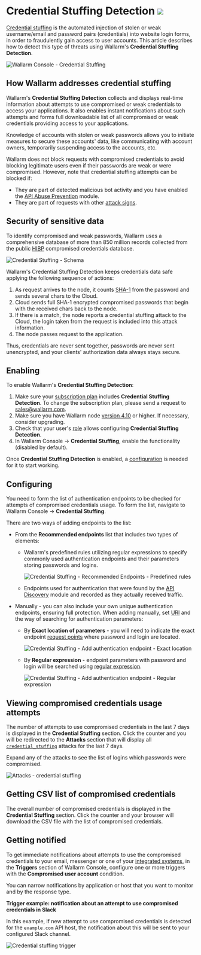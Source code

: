 # Credential Stuffing Detection <a href="../subscription-plans/#subscription-plans"><img src="../../images/api-security-tag.svg" style="border: none;"></a>

[Credential stuffing](https://owasp.org/www-community/attacks/Credential_stuffing) is the automated injection of stolen or weak username/email and password pairs (credentials) into website login forms, in order to fraudulently gain access to user accounts. This article describes how to detect this type of threats using Wallarm's **Credential Stuffing Detection**.

![Wallarm Console - Credential Stuffing](../images/about-wallarm-waf/credential-stuffing/credential-stuffing.png)

## How Wallarm addresses credential stuffing

Wallarm's **Credential Stuffing Detection** collects and displays real-time information about attempts to use compromised or weak credentials to access your applications. It also enables instant notifications about such attempts and forms full downloadable list of all compromised or weak credentials providing access to your applications.

Knowledge of accounts with stolen or weak passwords allows you to initiate measures to secure these accounts' data, like communicating with account owners, temporarily suspending access to the accounts, etc.

Wallarm does not block requests with compromised credentials to avoid blocking legitimate users even if their passwords are weak or were compromised. However, note that credential stuffing attempts can be blocked if:

* They are part of detected malicious bot activity and you have enabled the [API Abuse Prevention](../about-wallarm/api-abuse-prevention.md) module.
* They are part of requests with other [attack signs](../attacks-vulns-list.md).

## Security of sensitive data

To identify compromised and weak passwords, Wallarm uses a comprehensive database of more than 850 million records collected from the public [HIBP](https://haveibeenpwned.com/) compromised credentials database.

![Credential Stuffing - Schema](../images/about-wallarm-waf/credential-stuffing/credential-stuffing-schema.png)

Wallarm's Credential Stuffing Detection keeps credentials data safe applying the following sequence of actions:

1. As request arrives to the node, it counts [SHA-1](https://en.wikipedia.org/wiki/SHA-1) from the password and sends several chars to the Cloud.
1. Cloud sends full SHA-1 encrypted compromised passwords that begin with the received chars back to the node.
1. If there is a match, the node reports a credential stuffing attack to the Cloud, the login taken from the request is included into this attack information.
1. The node passes request to the application.

Thus, credentials are never sent together, passwords are never sent unencrypted, and your clients' authorization data always stays secure.

## Enabling

To enable Wallarm's **Credential Stuffing Detection**:

1. Make sure your [subscription plan](../about-wallarm/subscription-plans.md#subscription-plans) includes **Credential Stuffing Detection**. To change the subscription plan, please send a request to [sales@wallarm.com](mailto:sales@wallarm.com?subject=Change%20Wallarm%20subscription%20plan%20to%20include%20Credential%20Stuffing%20Detection&body=Hello%20Wallarm%20Sales%20Team%2C%0AI%27m%20writing%20to%20request%20the%20change%20of%20Wallarm%20subscription%20plan%20to%20the%20one%20that%20includes%20the%20Credential%20Stuffing%20Detection.%0AThank%20you%20for%20your%20time%20and%20assistance.).
1. Make sure you have Wallarm node [version 4.10](../updating-migrating/what-is-new.md) or higher. If necessary, consider upgrading.
1. Check that your user's [role](../user-guides/settings/users.md#user-roles) allows configuring **Credential Stuffing Detection**.
1. In Wallarm Console → **Credential Stuffing**, enable the functionality (disabled by default).

Once **Credential Stuffing Detection** is enabled, a [configuration](#configuring) is needed for it to start working.

## Configuring

You need to form the list of authentication endpoints to be checked for attempts of compromised credentials usage. To form the list, navigate to Wallarm Console → **Credential Stuffing**.

There are two ways of adding endpoints to the list:

* From the **Recommended endpoints** list that includes two types of elements:

    * Wallarm's predefined rules utilizing regular expressions to specify commonly used authentication endpoints and their parameters storing passwords and logins.

        ![Credential Stuffing - Recommended Endpoints - Predefined rules](../images/about-wallarm-waf/credential-stuffing/credential-stuffing-predefined-rules.png)

    * Endpoints used for authentication that were found by the [API Discovery](../api-discovery/overview.md) module and recorded as they actually received traffic.

* Manually - you can also include your own unique authentication endpoints, ensuring full protection. When adding manually, set [URI](../user-guides/rules/add-rule.md#uri-constructor) and the way of searching for authentication parameters:

    * By **Exact location of parameters** - you will need to indicate the exact endpoint [request points](../user-guides/rules/add-rule.md#points) where password and login are located.

        ![Credential Stuffing - Add authentication endpoint - Exact location](../images/about-wallarm-waf/credential-stuffing/credential-stuffing-add-endpoint-exact-location.png)

    * By **Regular expression** - endpoint parameters with password and login will be searched using [regular expression](../user-guides/rules/add-rule.md#condition-type-regex).

        ![Credential Stuffing - Add authentication endpoint - Regular expression](../images/about-wallarm-waf/credential-stuffing/credential-stuffing-add-endpoint-regexp.png)

## Viewing compromised credentials usage attempts

The number of attempts to use compromised credentials in the last 7 days is displayed in the **Credential Stuffing** section. Click the counter and you will be redirected to the **Attacks** section that will display all [`credential_stuffing`](../user-guides/search-and-filters/use-search.md#search-by-attack-type) attacks for the last 7 days.

Expand any of the attacks to see the list of logins which passwords were compromised.

![Attacks - credential stuffing](../images/about-wallarm-waf/credential-stuffing/credential-stuffing-attacks.png)

## Getting CSV list of compromised credentials

The overall number of compromised credentials is displayed in the **Credential Stuffing** section. Click the counter and your browser will download the CSV file with the list of compromised credentials.

## Getting notified

To get immediate notifications about attempts to use the compromised credentials to your email, messenger or one of your [integrated systems](../user-guides/settings/integrations/integrations-intro.md), in the **Triggers** section of Wallarm Console, configure one or more triggers with the **Compromised user account** condition.

You can narrow notifications by application or host that you want to monitor and by the response type.

**Trigger example: notification about an attempt to use compromised credentials in Slack**

In this example, if new attempt to use compromised credentials is detected for the `example.com` API host, the notification about this will be sent to your configured Slack channel.

![Credential stuffing trigger](../images/user-guides/triggers/trigger-example-credentials-stuffing.png)

<!-- Add this after node 4.10 and trigger are available

**To test the trigger:**

1. Go to Wallarm Console → **Integrations** in the [US](https://us1.my.wallarm.com/integrations/) or [EU](https://my.wallarm.com/integrations/) cloud, and configure [integration with Slack](../user-guides/settings/integrations/slack.md).
1. In **Triggers**, create trigger as shown above.
1. Send request containing compromised credentials to the `example.com/users/TBD` endpoint to get the `200` (`OK`) response:

    ```
    request TBD
    ```

1. In the **Attacks** section, check that your request has been registered as event of the `credential_stuffing` type: attempt to use the compromised credentials. 
1. Expand the attack to make sure it contains the compromised login information.
1. Check messages in your Slack channel like:
    ```
    [wallarm] Message header TBD

    Message content TBD.

    ```  -->
